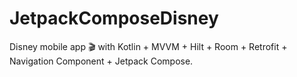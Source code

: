# JetpackComposeDisney
 Disney mobile app 🎬 with Kotlin + MVVM +  Hilt + Room + Retrofit + Navigation Component + Jetpack Compose.
